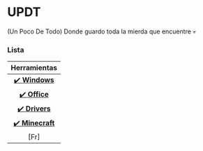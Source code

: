 # UPDT 

(Un Poco De Todo) Donde guardo toda la mierda que encuentre :skull:


### Lista

| Herramientas |
| :-: | 
| [✔️ **Windows**](tools/windows.md) | 
| [✔️ **Office**](tools/office.md) |
| [✔️ **Drivers**](tools/drivers.md) | 
| [✔️ **Minecraft**](tools/minecraft.md) | 
| [Fr]
